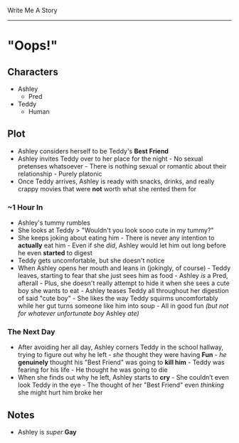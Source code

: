 Write	Me	A	Story
****************

"Oops!"
=======

Characters
----------
-	Ashley
	-	Pred
-	Teddy
	-	Human

Plot
----
-	Ashley	considers	herself	to	be	Teddy's	__Best	Friend__
-	Ashley	invites	Teddy	over	to	her	place	for	the	night
				-	No	sexual	pretenses	whatsoever
								-	There	is	nothing	sexual	or	romantic	about	their	relationship
												-	Purely	platonic
-	Once	Teddy	arrives,	Ashley	is	ready	with	snacks,	drinks,	and	really	crappy	movies	that	were	__not__	worth	what	she	rented	them	for
###	~1	Hour	In
-	Ashley's	tummy	rumbles
-	She	looks	at	Teddy
				>	"Wouldn't	you	look	sooo	cute	in	my	tummy?"
-	She	keeps	joking	about	eating	him
				-	There	is	never	any	intention	to	__actually__	eat	him
								-	Even	if	she	_did_,	Ashley	would	let	him	out	long	before	he	even	__started__	to	digest
-	Teddy	gets	uncomfortable,	but	she	doesn't	notice
-	When	Ashley	opens	her	mouth	and	leans	in	(jokingly,	of	course)
				-	Teddy	leaves,	starting	to	fear	that	she	just	sees	him	as	food
								-	Ashley	_is_	a	Pred,	afterall
												-	Plus,	she	doesn't	really	attempt	to	hide	it	when	she	sees	a	cute	boy	she	wants	to	eat
																-	Ashley	teases	Teddy	all	throughout	her	digestion	of	said	"cute	boy"
																				-	She	likes	the	way	Teddy	squirms	uncomfortably	while	her	gut	turns	someone	like	him	into	soup
																								-	All	in	good	fun	_(but	not	for	whatever	unfortunate	boy_	Ashley	_ate)_
###	The	Next	Day
-	After	avoiding	her	all	day,	Ashley	corners	Teddy	in	the	school	hallway,	trying	to	figure	out	why	he	left
				-	_she_	thought	they	were	having	__Fun__
				-	_he_	__genuinely__	thought	his	"Best	Friend"	was	going	to	__kill	him__
								-	Teddy	was	fearing	for	his	life
								-	He	thought	he	was	going	to	die
-	When	she	finds	out	why	he	left,	Ashley	starts	to	__cry__
				-	She	couldn’t	even	look	Teddy	in	the	eye
								-	The	thought	of	her	"Best	Friend"	even	_thinking_	she	might	hurt	him	broke	her

Notes
-----
-	Ashley	is	_super_	__Gay__